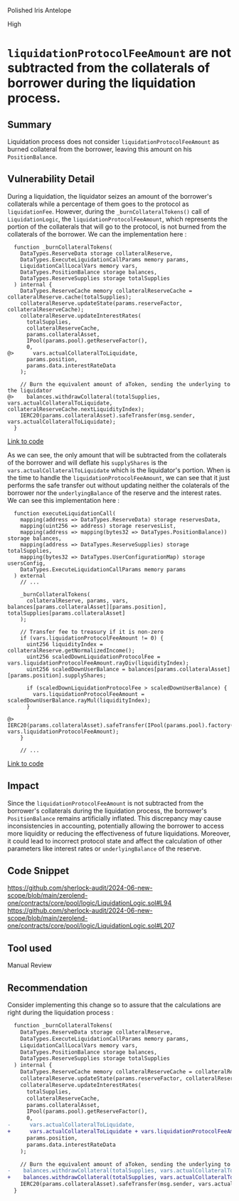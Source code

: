 Polished Iris Antelope

High

# ```liquidationProtocolFeeAmount``` are not subtracted from the collaterals of borrower during the liquidation process.

## Summary
Liquidation process does not consider ```liquidationProtocolFeeAmount``` as burned collateral from the borrower, leaving this amount on his ```PositionBalance```.

## Vulnerability Detail
During a liquidation, the liquidator seizes an amount of the borrower's collaterals while a percentage of them goes to the protocol as ```liquidationFee```. However, during the ```_burnCollateralTokens()``` call of ```LiquidationLogic```, the ```liquidationProtocolFeeAmount```, which represents the portion of the collaterals that will go to the protocol, is not burned from the collaterals of the borrower. We can the implementation here :
```solidity
  function _burnCollateralTokens(
    DataTypes.ReserveData storage collateralReserve,
    DataTypes.ExecuteLiquidationCallParams memory params,
    LiquidationCallLocalVars memory vars,
    DataTypes.PositionBalance storage balances,
    DataTypes.ReserveSupplies storage totalSupplies
  ) internal {
    DataTypes.ReserveCache memory collateralReserveCache = collateralReserve.cache(totalSupplies);
    collateralReserve.updateState(params.reserveFactor, collateralReserveCache);
    collateralReserve.updateInterestRates(
      totalSupplies,
      collateralReserveCache,
      params.collateralAsset,
      IPool(params.pool).getReserveFactor(),
      0,
@>      vars.actualCollateralToLiquidate,
      params.position,
      params.data.interestRateData
    );

    // Burn the equivalent amount of aToken, sending the underlying to the liquidator
@>    balances.withdrawCollateral(totalSupplies, vars.actualCollateralToLiquidate, collateralReserveCache.nextLiquidityIndex);
    IERC20(params.collateralAsset).safeTransfer(msg.sender, vars.actualCollateralToLiquidate);
  }
```
[Link to code](https://github.com/sherlock-audit/2024-06-new-scope/blob/main/zerolend-one/contracts/core/pool/logic/LiquidationLogic.sol#L207)

As we can see, the only amount that will be subtracted from the collaterals of the borrower and will deflate his ```supplyShares``` is the ```vars.actualCollateralToLiquidate``` which is the liquidator's portion. When is the time to handle the ```liquidationProtocolFeeAmount```, we can see that it just performs the safe transfer out without updating neither the colaterals of the borrower nor the ```underlyingBalance``` of the reserve and the interest rates. We can see this implementation here :

```solidity
  function executeLiquidationCall(
    mapping(address => DataTypes.ReserveData) storage reservesData,
    mapping(uint256 => address) storage reservesList,
    mapping(address => mapping(bytes32 => DataTypes.PositionBalance)) storage balances,
    mapping(address => DataTypes.ReserveSupplies) storage totalSupplies,
    mapping(bytes32 => DataTypes.UserConfigurationMap) storage usersConfig,
    DataTypes.ExecuteLiquidationCallParams memory params
  ) external
    // ...

    _burnCollateralTokens(
      collateralReserve, params, vars, balances[params.collateralAsset][params.position], totalSupplies[params.collateralAsset]
    );

    // Transfer fee to treasury if it is non-zero
    if (vars.liquidationProtocolFeeAmount != 0) {
      uint256 liquidityIndex = collateralReserve.getNormalizedIncome();
      uint256 scaledDownLiquidationProtocolFee = vars.liquidationProtocolFeeAmount.rayDiv(liquidityIndex);
      uint256 scaledDownUserBalance = balances[params.collateralAsset][params.position].supplyShares;

      if (scaledDownLiquidationProtocolFee > scaledDownUserBalance) {
        vars.liquidationProtocolFeeAmount = scaledDownUserBalance.rayMul(liquidityIndex);
      }

@>    IERC20(params.collateralAsset).safeTransfer(IPool(params.pool).factory().treasury(), vars.liquidationProtocolFeeAmount);
    }

    // ...
```
[Link to code](https://github.com/sherlock-audit/2024-06-new-scope/blob/main/zerolend-one/contracts/core/pool/logic/LiquidationLogic.sol#L94C1-L197C4)

## Impact
Since the ```liquidationProtocolFeeAmount``` is not subtracted from the borrower's collaterals during the liquidation process, the borrower's ```PositionBalance``` remains artificially inflated. This discrepancy may cause inconsistencies in accounting, potentially allowing the borrower to access more liquidity or reducing the effectiveness of future liquidations. Moreover, it could lead to incorrect protocol state and affect the calculation of other parameters like interest rates or ```underlyingBalance``` of the reserve.

## Code Snippet
https://github.com/sherlock-audit/2024-06-new-scope/blob/main/zerolend-one/contracts/core/pool/logic/LiquidationLogic.sol#L94
https://github.com/sherlock-audit/2024-06-new-scope/blob/main/zerolend-one/contracts/core/pool/logic/LiquidationLogic.sol#L207

## Tool used
Manual Review

## Recommendation
Consider implementing this change so to assure that the calculations are right during the liquidation process :
```diff
  function _burnCollateralTokens(
    DataTypes.ReserveData storage collateralReserve,
    DataTypes.ExecuteLiquidationCallParams memory params,
    LiquidationCallLocalVars memory vars,
    DataTypes.PositionBalance storage balances,
    DataTypes.ReserveSupplies storage totalSupplies
  ) internal {
    DataTypes.ReserveCache memory collateralReserveCache = collateralReserve.cache(totalSupplies);
    collateralReserve.updateState(params.reserveFactor, collateralReserveCache);
    collateralReserve.updateInterestRates(
      totalSupplies,
      collateralReserveCache,
      params.collateralAsset,
      IPool(params.pool).getReserveFactor(),
      0,
-      vars.actualCollateralToLiquidate,
+      vars.actualCollateralToLiquidate + vars.liquidationProtocolFeeAmount
      params.position,
      params.data.interestRateData
    );

    // Burn the equivalent amount of aToken, sending the underlying to the liquidator
-    balances.withdrawCollateral(totalSupplies, vars.actualCollateralToLiquidate, collateralReserveCache.nextLiquidityIndex);
+    balances.withdrawCollateral(totalSupplies, vars.actualCollateralToLiquidate + vars.liquidationProtocolFeeAmount, collateralReserveCache.nextLiquidityIndex);
    IERC20(params.collateralAsset).safeTransfer(msg.sender, vars.actualCollateralToLiquidate);
  }
```